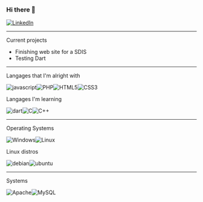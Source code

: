 ### Hi there 👋

<a href="https://www.linkedin.com/in/sylvain-gandini-80a05a177/" target="_blank"><img alt="LinkedIn" src="https://img.shields.io/badge/LinkedIn-blue.svg?style=for-the-badge&logo=linkedin&logoColor=white"/></a>

****

Current projects

* Finishing web site for a SDIS
* Testing Dart

****

Langages that I'm alright with 

<img alt="javascript" src="https://img.shields.io/badge/javascript-yellow.svg?&style=for-the-badge&logo=javascript&logoColor=white"/><img alt="PHP" src="https://img.shields.io/badge/php-%23777BB4.svg?&style=for-the-badge&logo=php&logoColor=white"/><img alt="HTML5" src="https://img.shields.io/badge/html5%20-%23E34F26.svg?&style=for-the-badge&logo=html5&logoColor=white"/><img alt="CSS3" src="https://img.shields.io/badge/css3%20-%231572B6.svg?&style=for-the-badge&logo=css3&logoColor=white"/>

Langages I'm learning


<img alt="dart" src="https://img.shields.io/badge/dart%20-%231572B6.svg?&style=for-the-badge&logo=dart&logoColor=white"/><img alt="C" src="https://img.shields.io/badge/C-lightgrey.svg?&style=for-the-badge&logo=C&logoColor=white"/><img alt="C++" src="https://img.shields.io/badge/C++-hotpink.svg?&style=for-the-badge&logo=c%2B%2B&&logoColor=white"/>

****

Operating Systems


<img alt="Windows" src="https://img.shields.io/badge/Windows-blue.svg?&style=for-the-badge&logo=windows&logoColor=white"/><img alt="Linux" src="https://img.shields.io/badge/Linux-black.svg?&style=for-the-badge&logo=linux&logoColor=white"/>

Linux distros  

<img alt="debian" src="https://img.shields.io/badge/Debian-darkred.svg?&style=for-the-badge&logo=debian&logoColor=white"/><img alt="ubuntu" src="https://img.shields.io/badge/Ubuntu-orange.svg?&style=for-the-badge&logo=ubuntu&logoColor=white"/>

****
Systems  

<img alt="Apache" src="https://img.shields.io/badge/Apache-darkred.svg?&style=for-the-badge&logo=apache&logoColor=white"/><img alt="MySQL" src="https://img.shields.io/badge/MySQL-darkblue.svg?&style=for-the-badge&logo=mysql&logoColor=white"/>
